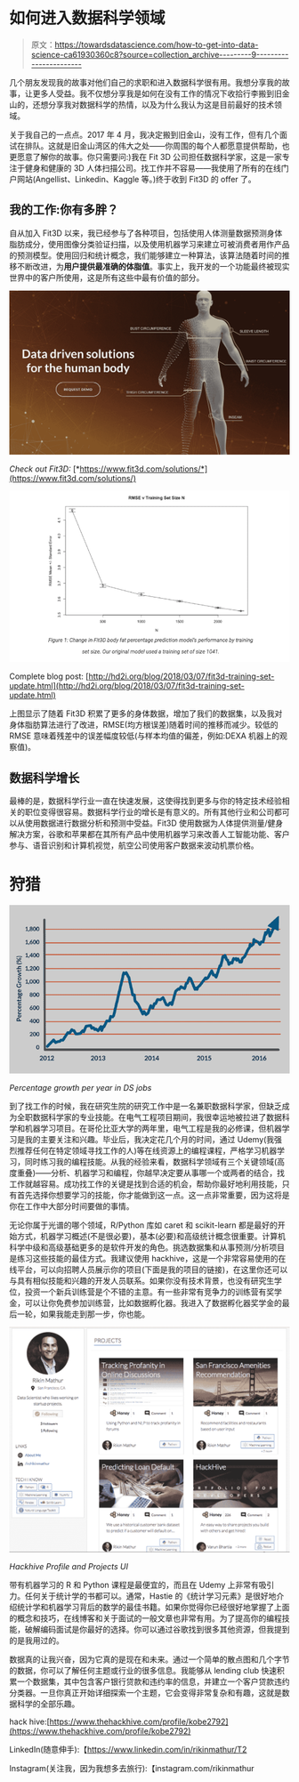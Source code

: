 # 如何进入数据科学领域

> 原文：<https://towardsdatascience.com/how-to-get-into-data-science-ca61930360c8?source=collection_archive---------9----------------------->

几个朋友发现我的故事对他们自己的求职和进入数据科学很有用。我想分享我的故事，让更多人受益。我不仅想分享我是如何在没有工作的情况下收拾行李搬到旧金山的，还想分享我对数据科学的热情，以及为什么我认为这是目前最好的技术领域。

关于我自己的一点点。2017 年 4 月，我决定搬到旧金山，没有工作，但有几个面试在排队。这就是旧金山湾区的伟大之处——你周围的每个人都愿意提供帮助，也更愿意了解你的故事。你只需要问:)我在 Fit 3D 公司担任数据科学家，这是一家专注于健身和健康的 3D 人体扫描公司。找工作并不容易——我使用了所有的在线门户网站(Angellist、Linkedin、Kaggle 等。)终于收到 Fit3D 的 offer 了。

## 我的工作:你有多胖？

自从加入 Fit3D 以来，我已经参与了各种项目，包括使用人体测量数据预测身体脂肪成分，使用图像分类验证扫描，以及使用机器学习来建立可被消费者用作产品的预测模型。使用回归和统计概念，我们能够建立一种算法，该算法随着时间的推移不断改进，为**用户提供最准确的体脂值**。事实上，我开发的一个功能最终被现实世界中的客户所使用，这是所有这些中最有价值的部分。

![](img/f79effa0b1aa4d626e9957572ac870cc.png)

*Check out Fit3D:* [*https://www.fit3d.com/solutions/*](https://www.fit3d.com/solutions/)

![](img/094b9604b47b9518afa91ac962342e5a.png)

Complete blog post: [http://hd2i.org/blog/2018/03/07/fit3d-training-set-update.html](http://hd2i.org/blog/2018/03/07/fit3d-training-set-update.html)

上图显示了随着 Fit3D 积累了更多的身体数据，增加了我们的数据集，以及我对身体脂肪算法进行了改进，RMSE(均方根误差)随着时间的推移而减少。较低的 RMSE 意味着残差中的误差幅度较低(与样本均值的偏差，例如:DEXA 机器上的观察值)。

## **数据科学增长**

最棒的是，数据科学行业一直在快速发展，这使得找到更多与你的特定技术经验相关的职位变得很容易。数据科学行业的增长是有意义的。所有其他行业和公司都可以从使用数据进行数据分析和预测中受益。Fit3D 使用数据为人体提供测量/健身解决方案，谷歌和苹果都在其所有产品中使用机器学习来改善人工智能功能、客户参与、语音识别和计算机视觉，航空公司使用客户数据来波动机票价格。

# **狩猎**

![](img/a0fc754311ea5f44e244dd399eb29a3c.png)

*Percentage growth per year in DS jobs*

到了找工作的时候，我在研究生院的研究工作中是一名兼职数据科学家，但缺乏成为全职数据科学家的专业技能。在电气工程项目期间，我很幸运地被拉进了数据科学和机器学习项目。在哥伦比亚大学的两年里，电气工程是我的必修课，但机器学习是我的主要关注和兴趣。毕业后，我决定花几个月的时间，通过 Udemy(我强烈推荐任何在特定领域寻找工作的人)等在线资源上的编程课程，严格学习机器学习，同时练习我的编程技能。从我的经验来看，数据科学领域有三个关键领域(高度重叠)——分析、机器学习和编程，你越早决定要从事哪一个或两者的结合，找工作就越容易。成功找工作的关键是找到合适的机会，帮助你最好地利用技能，只有首先选择你想要学习的技能，你才能做到这一点。这一点非常重要，因为这将是你在工作中大部分时间要做的事情。

无论你属于光谱的哪个领域，R/Python 库如 caret 和 scikit-learn 都是最好的开始方式，机器学习概述(不是很必要)，基本(必要)和高级统计概念很重要。计算机科学中级和高级基础更多的是软件开发的角色。挑选数据集和从事预测/分析项目是练习这些技能的最佳方式。我建议使用 hackhive，这是一个非常容易使用的在线平台，可以向招聘人员展示你的项目(下面是我的项目的链接)，在这里你还可以与具有相似技能和兴趣的开发人员联系。如果你没有技术背景，也没有研究生学位，投资一个新兵训练营是个不错的主意。有一些非常有竞争力的训练营有奖学金，可以让你免费参加训练营，比如数据孵化器。我进入了数据孵化器奖学金的最后一轮，如果我能走到那一步，你也能。

![](img/b9a50a45c5b458ef921e961f9b0be8de.png)

*Hackhive Profile and Projects UI*

带有机器学习的 R 和 Python 课程是最便宜的，而且在 Udemy 上非常有吸引力。任何关于统计学的书都可以。通常，Hastie 的《统计学习元素》是很好地介绍统计学和机器学习背后的数学的最佳书籍。如果你觉得你已经很好地掌握了上面的概念和技巧，在线博客和关于面试的一般文章也非常有用。为了提高你的编程技能，破解编码面试是你最好的选择。你可以通过谷歌找到很多其他资源，但我提到的是我用过的。

数据真的让我兴奋，因为它真的是现在和未来。通过一个简单的散点图和几个字节的数据，你可以了解任何主题或行业的很多信息。我能够从 lending club 快速积累一个数据集，其中包含客户银行贷款和违约率的信息，并建立一个客户贷款违约分类器。一旦你真正开始详细探索一个主题，它会变得非常复杂和有趣，这就是数据科学的全部乐趣。

hack hive:[https://www.thehackhive.com/profile/kobe2792](https://www.thehackhive.com/profile/kobe2792)

LinkedIn(随意伸手):【https://www.linkedin.com/in/rikinmathur/T2

Instagram(关注我，因为我想多去旅行):【instagram.com/rikinmathur 